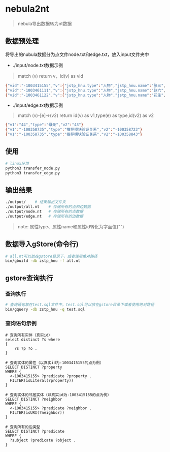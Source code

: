 # nebula2nt

> nebula导出数据转为nt数据

## 数据预处理

将导出的nubula数据分为点文件node.txt和edge.txt，放入input文件夹中

* ./input/node.txt数据示例

> match (v) return v，id(v) as vid 

```bash
{"vid":"-1003415155","v":{"jstp_hnu.type":"人物","jstp_hnu.name":"张三","jstp_hnu.id":"56465"}}
{"vid":"-1003461111","v":{"jstp_hnu.type":"人物","jstp_hnu.name":"赵六","jstp_hnu.id":"56188"}}
{"vid":"-1003461122","v":{"jstp_hnu.type":"人物","jstp_hnu.name":"花生","jstp_hnu.id":"56199"}}
```

* ./input/edge.txt数据示例

> match (v)-[e]->(v2) return id(v) as v1,type(e) as type,id(v2) as v2

```bash
{"v1":"44","type":"母亲","v2":"43"}
{"v1":"-100358735","type":"推荐模块验证关系","v2":"-100358723"}
{"v1":"-100358735","type":"推荐模块验证关系","v2":"-100358843"}
```

## 使用

```bash
# linux环境
python3 transfer_node.py
python3 transfer_edge.py
```

## 输出结果

```bash
./output/    # 结果输出文件夹
./output/all.nt    # 存储所有的点和边数据
./output/node.nt   # 存储所有的点数据
./output/edge.nt   # 存储所有的边数据
```

> note: 属性type、属性name和属性id转化为字面值("")

## 数据导入gStore(命令行)

```bash
# all.nt可以放在gstore目录下，或者使用绝对路径
bin/gbuild -db zstp_hnu -f all.nt
```

## gstore查询执行
### 查询执行
```bash
# 查询语句放在test.sql文件中，test.sql可以放在gstore目录下或者使用绝对路径
bin/gquery -db zstp_hnu -q test.sql
```
### 查询语句示例
```sparql
# 查询所有实体（真实id）
select distinct ?s where 
{ 
	?s ?p ?o . 
}

# 查询实体的属性（以真实id为-1003415155的点为例）
SELECT DISTINCT ?property
WHERE {
  <-1003415155> ?predicate ?property .
  FILTER(isLiteral(?property))
}

# 查询实体的邻居实体（以真实id为-1003415155的点为例）
SELECT DISTINCT ?neighbor
WHERE {
  <-1003415155> ?predicate ?neighbor .
  FILTER(isURI(?neighbor))
}

# 查询所有的边类型
SELECT DISTINCT ?predicate
WHERE {
  ?subject ?predicate ?object .
}
```